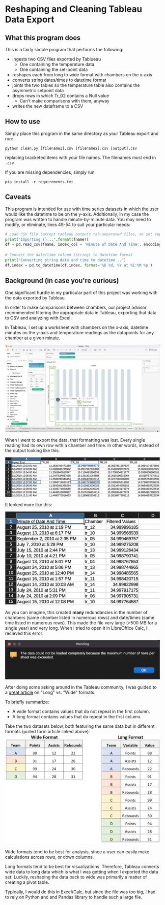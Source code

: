 # Reshaping and Cleaning Tableau Data Export

## What this program does
This is a fairly simple program that performs the following:
- ingests two CSV files exported by Tablueau
    - One containing the temperature data
    - One containing the set-point data
- reshapes each from long to wide format with chambers on the x-axis
- converts string dates/times to datetime format
- joints the two tables so the temperature table also contains the asymmetric setpoint data
- drops rows in which Tr_02 contains a Null value
    - Can't make comparisons with them, anyway
- writes the new dataframe to a CSV

## How to use

Simply place this program in the same directory as your Tableau export and run: 

```
python clean.py [filename1].csv [filename2].csv [output].csv
```

replacing bracketed items with your file names. The filenames must end in `.csv`

If you are missing dependencies, simply run 

```
pip install -r requirements.txt
```

## Caveats
This program is intended for use with time series datasets in which the user would like the datetime to be on the y-axis. Additionally, in my case the program was written to handle minute-by-minute data. You may need to modify, or eliminate, lines 49-54 to suit your particular needs:

```py
# Load CSV file (except tableau outputs tab-separated files, so set sep="\t")
print("Importing {}...".format(fname))
df = pd.read_csv(fname, index_col = 'Minute of Date And Time', encoding=enc, sep=sep)

# Convert the date/time column (string) to datetime format
print("Converting string date and time to datetime...")
df.index = pd.to_datetime(df.index, format='%B %d, %Y at %I:%M %p')
```

## Background (in case you're curious)
One significant hurdle in my particular part of this project was working with the data exported by Tableau.

In order to make comparisons between chambers, our project advisor recommended filtering the appropriate data in Tableau, exporting that data to CSV and analyzing with Excel. 

In Tableau, I set up a worksheet with chambers on the x-axis, datetime minutes on the y-axis and temperature readings as the datapoints for any chamber at a given minute.

![Tableau worksheet](/assets/Tableau.png)

When I went to export the data, that formatting was lost. Every single reading had its own row with a chamber and time. In other words, instead of the output looking like this:

![Expected output](/assets/wide_ouput.png)

It looked more like this:

![Long output](/assets/Tableau%20Export.png)

As you can imagine, this created **many** redundancies in the number of chambers (same chamber listed in numerous rows) and date/times (same time listed in numerous rows). This made the file very large (>500 MB for a single year) and very long. When I tried to open it in LibreOffice Calc, I recieved this error:

![Too many rows](/assets/Too%20many%20rows.png)

After doing some asking around in the Tableau community, I was guided to a [great article](https://www.statology.org/long-vs-wide-data/) on "Long" vs. "Wide" formats. 

To briefly summarize: 
- A wide format contains values that do not repeat in the first column.
- A long format contains values that do repeat in the first column.

Take the two datasets below, both featuring the same data but in different formats (pulled form article linked above):
![Wide vs Long format](/assets/wideLong1-1.png)

Wide formats tend to be best for analysis, since a user can easily make calculations across rows, or down columns.

Long formats tend to be best for visualizations. Therefore, Tableau converts wide data to long data which is what I was getting when I exported the data set. Luckily, reshaping the data back to wide was primarily a matter of creating a pivot table.

Typically, I would do this in Excel/Calc, but since the file was too big, I had to rely on Python and and Pandas library to handle such a large file.